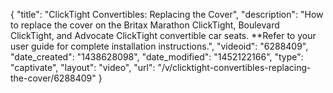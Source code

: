 {
    "title": "ClickTight Convertibles: Replacing the Cover",
    "description": "How to replace the cover on the Britax Marathon ClickTight, Boulevard ClickTight, and Advocate ClickTight convertible car seats. **Refer to your user guide for complete installation instructions.",
    "videoid": "6288409",
    "date_created": "1438628098",
    "date_modified": "1452122166",
    "type": "captivate",
    "layout": "video",
    "url": "\/v\/clicktight-convertibles-replacing-the-cover\/6288409"
}